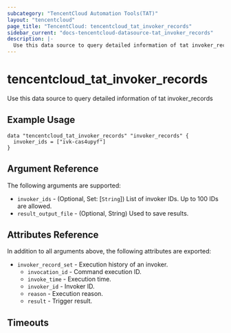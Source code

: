 ```yaml
---
subcategory: "TencentCloud Automation Tools(TAT)"
layout: "tencentcloud"
page_title: "TencentCloud: tencentcloud_tat_invoker_records"
sidebar_current: "docs-tencentcloud-datasource-tat_invoker_records"
description: |-
  Use this data source to query detailed information of tat invoker_records
---
```


# tencentcloud_tat_invoker_records

Use this data source to query detailed information of tat invoker_records

## Example Usage

```hcl
data "tencentcloud_tat_invoker_records" "invoker_records" {
  invoker_ids = ["ivk-cas4upyf"]
}
```

## Argument Reference

The following arguments are supported:

* `invoker_ids` - (Optional, Set: [`String`]) List of invoker IDs. Up to 100 IDs are allowed.
* `result_output_file` - (Optional, String) Used to save results.

## Attributes Reference

In addition to all arguments above, the following attributes are exported:

* `invoker_record_set` - Execution history of an invoker.
  * `invocation_id` - Command execution ID.
  * `invoke_time` - Execution time.
  * `invoker_id` - Invoker ID.
  * `reason` - Execution reason.
  * `result` - Trigger result.


## Timeouts

<no value>


